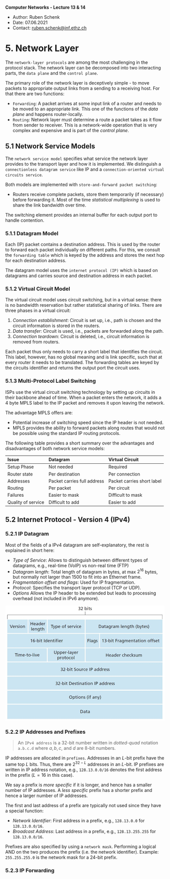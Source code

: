 **Computer Networks - Lecture 13 & 14**

- Author: Ruben Schenk
- Date: 07.06.2021
- Contact: ruben.schenk@inf.ethz.ch

# 5. Network Layer

The `network-layer protocols` are among the most challenging in the protocol stack. The network layer can be decomposed into two interacting parts, the `data plane` and the `control plane`.

The primary role of the network layer is deceptively simple - to move packets to appropriate output links from a sending to a receiving host. For that there are two functions:

- `Forwarding`: A packet arrives at some input link of a router and needs to be moved to an appropriate link. This one of the functions of the *data plane* and happens router-locally.
- `Routing`: Network layer must determine a route a packet takes as it flow from sender to receiver. This is a network-wide operation that is very complex and expensive and is part of the *control plane*.

## 5.1 Network Service Models

The `network service model` specifies what service the network layer provides to the transport layer and how it is implemented. We distinguish a `connectionless datagram service` like IP and a `connection-oriented virtual circuits service`.

Both models are implemented with `store-and-forward packet switching`:

- Routers receive complete packets, store them temporarily (if necessary) before forwarding it. Most of the time *statistical multiplexing* is used to share the link bandwidth over time.

The switching element provides an internal buffer for each output port to handle contention.

### 5.1.1 Datagram Model

Each (IP) packet contains a destination address. This is used by the router to forward each packet individually on different paths. For this, we consult the `forwarding table` which is keyed by the address and stores the next hop for each destination address.

The datagram model uses the `internet protocol (IP)` which is based on datagrams and carries source and destination address in each packet.

### 5.1.2 Virtual Circuit Model

The virtual circuit model uses circuit switching, but in a virtual sense: there is no bandwidth reservation but rather statistical sharing of links. There are three phases in a virtual circuit:

1. *Connection establishment*: Circuit is set up, i.e., path is chosen and the circuit information is stored in the routers.
2. *Data transfer*: Circuit is used, i.e., packets are forwarded along the path.
3. *Connection teardown*: Circuit is deleted, i.e., circuit information is removed from routers.

Each packet thus only needs to carry a short label that identifies the circuit. This label, however, has no global meaning and is link specific, such that at every router it needs to be translated. The forwarding tables are keyed by the circuits identifier and returns the output port the circuit uses.

### 5.1.3 Multi-Protocol Label Switching

ISPs use the virtual circuit switching technology by setting up circuits in their backbone ahead of time. When a packet enters the network, it adds a 4 byte MPLS label to the IP packet and removes it upon leaving the network.

The advantage MPLS offers are:

- Potential increase of switching speed since the IP header is not needed.
- MPLS provides the ability to forward packets along routes that would not be possible using the standard IP routing protocols.

The following table provides a short summary over the advantages and disadvantages of both network service models:

| **Issue**          | **Datagram**                | **Virtual Circuit**        |
| :----------------- | :-------------------------- | :------------------------- |
| Setup Phase        | Not needed                  | Required                   |
| Router state       | Per destination             | Per connection             |
| Addresses          | Packet carries full address | Packet carries short label |
| Routing            | Per packet                  | Per circuit                |
| Failures           | Easier to mask              | Difficult to mask          |
| Quality of service | Difficult to add            | Easier to add              |

## 5.2 Internet Protocol - Version 4 (IPv4)

### 5.2.1 IP Datagram

Most of the fields of a IPv4 datagram are self-explanatory, the rest is explained in short here:

- *Type of Service*: Allows to distinguish between different types of datagrams, e.g., real-time (VoIP) vs non-real time (FTP)
- *Datagram length*: Total length of datagram in bytes, at max $2^{16}$ bytes, but normally not larger than 1500 to fit into an Ethernet frame.
- *Fragmentation offset and flags*: Used for IP fragmentation.
- *Protocol*: Specifies the transport layer protocol (TCP or UDP).
- *Options* Allows the IP header to be extended but leads to processing overhead (not included in IPv6 anymore).

<img src="./Figures/CoNe_LN_Fig13-1.JPG" width="650px"/><br>

### 5.2.2 IP Addresses and Prefixes

> An `IPv4 address` is a 32-bit number written in *dotted-quad* notation `a.b.c.d` where $a, \, b, \, c,$ and $d$ are 8-bit numbers.

IP addresses are allocated in `prefixes`. Addresses in an $L$-bit prefix have the same top $L$ bits. Thus, there are $2^{32-L}$ addresses in an $L$-bit. IP prefixes are written in IP address notation, e.g., `128.13.0.0/16` denotes the first address in the prefix ($L = 16$ in this case).

We say a prefix is *more specific* if it is longer, and hence has a smaller number of IP addresses. A *less specific* prefix has a shorter prefix and hence a larger number of IP addresses.

The first and last address of a prefix are typically not used since they have a special function:

- *Network Identifier*: First address in a prefix, e.g., `128.13.0.0` for `128.13.0.0/16`.
- *Broadcast Address*: Last address in a prefix, e.g., `128.13.255.255` for `128.13.0.0/16`.

Prefixes are also specified by using a `network mask`. Performing a logical AND on the two produces the prefix (i.e. the network identifier). Example: `255.255.255.0` is the network mask for a 24-bit prefix.

### 5.2.3 IP Forwarding
